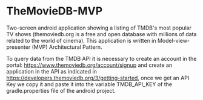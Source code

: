 # TheMovieDB-MVP
Two-screen android application showing a listing of TMDB's most popular TV shows (themoviedb.org is a 
free and open database with millions of data related to the world of cinema). This application is written 
in Model-view-presenter (MVP) Architectural Pattern.

To query data from the TMDB API it is necessary to create an account in the portal: 
https://www.themoviedb.org/account/signup and create an application in the API as indicated in 
https://developers.themoviedb.org/3/getting-started, once we get an API Key we copy it and paste it into 
the variable TMDB_API_KEY of the gradle.properties file of the android project.
